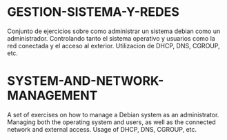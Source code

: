 # GESTION-SISTEMA-Y-REDES
Conjunto de ejercicios sobre como administrar un sistema debian como un administrador.
Controlando tanto el sistema operativo y usuarios como la red conectada y el acceso al exterior.
Utilizacion de DHCP, DNS, CGROUP, etc.

# SYSTEM-AND-NETWORK-MANAGEMENT
A set of exercises on how to manage a Debian system as an administrator.
Managing both the operating system and users, as well as the connected network and external access.
Usage of DHCP, DNS, CGROUP, etc.
